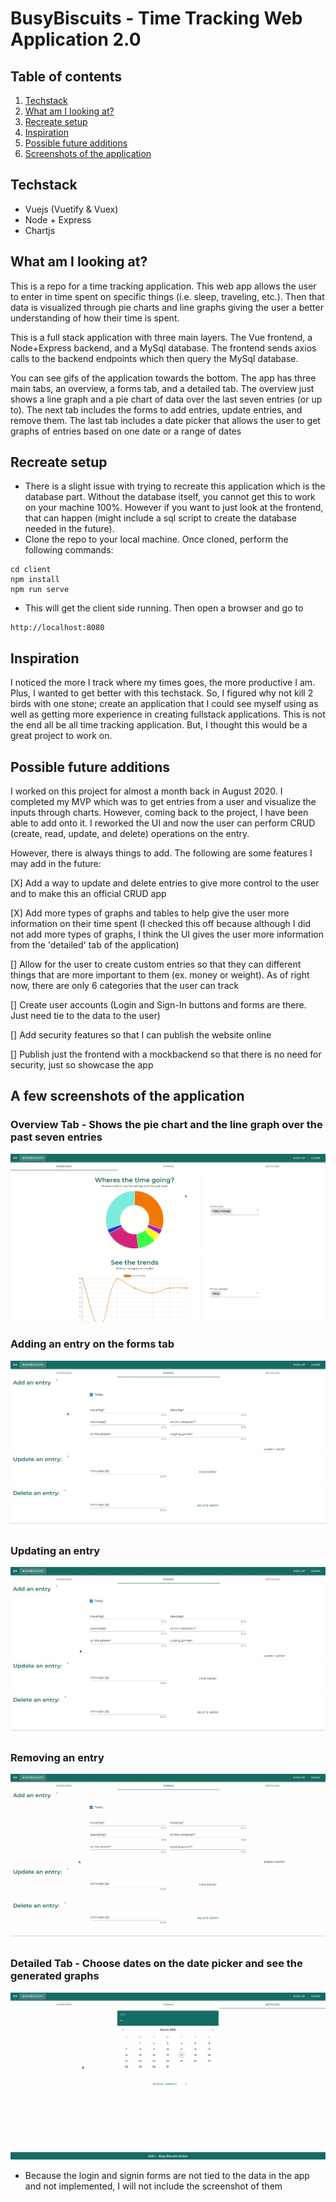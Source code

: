 # BusyBiscuits - Time Tracking Web Application 2.0

## Table of contents
1. [Techstack](#stack)
2. [What am I looking at?](#description)
3. [Recreate setup](#setup)
4. [Inspiration](#inspiration)
5. [Possible future additions](#future)
6. [Screenshots of the application](#screenshots)

## Techstack <a name="stack"></a>
- Vuejs (Vuetify & Vuex)
- Node + Express
- Chartjs

## What am I looking at? <a name="description"></a>
This is a repo for a time tracking application. This web app allows the user to enter in time spent on specific things (i.e. sleep, traveling, etc.). Then that data is visualized through pie charts and line graphs giving the user a better understanding of how their time is spent. 

This is a full stack application with three main layers. The Vue frontend, a Node+Express backend, and a MySql database. The frontend sends axios calls to the backend endpoints which then query the MySql database. 

You can see gifs of the application towards the bottom. The app has three main tabs, an overview, a forms tab, and a detailed tab. The overview just shows a line graph and a pie chart of data over the last seven entries (or up to). The next tab includes the forms to add entries, update entries, and remove them. The last tab includes a date picker that allows the user to get graphs of entries based on one date or a range of dates  

## Recreate setup <a name="setup"></a>
- There is a slight issue with trying to recreate this application which is the database part. Without the database itself, you cannot get this to work on your machine 100%. However if you want to just look at the frontend, that can happen (might include a sql script to create the database needed in the future).
- Clone the repo to your local machine. Once cloned, perform the following commands:
```
cd client
npm install
npm run serve
```
- This will get the client side running. Then open a browser and go to
```
http://localhost:8080
```

## Inspiration <a name="inspiration"></a>
I noticed the more I track where my times goes, the more productive I am. Plus, I wanted to get better with this techstack. So, I figured why not kill 2 birds with one stone; create an application that I could see myself using as well as getting more experience in creating fullstack applications. This is not the end all be all time tracking application. But, I thought this would be a great project to work on. 

## Possible future additions <a name="future"></a>
I worked on this project for almost a month back in August 2020. I completed my MVP which was to get entries from a user and visualize the inputs through charts. However, coming back to the project, I have been able to add onto it. I reworked the UI and now the user can perform CRUD (create, read, update, and delete) operations on the entry.

However, there is always things to add. The following are some features I may add in the future: 

[X] Add a way to update and delete entries to give more control to the user and to make this an official CRUD app

[X] Add more types of graphs and tables to help give the user more information on their time spent (I checked this off because although I did not add more types of graphs, I think the UI gives the user more information from the 'detailed' tab of the application)

[] Allow for the user to create custom entries so that they can different things that are more important to them (ex. money or weight). As of right now, there are only 6 categories that the user can track

[] Create user accounts (Login and Sign-In buttons and forms are there. Just need tie to the data to the user)

[] Add security features so that I can publish the website online

[] Publish just the frontend with a mockbackend so that there is no need for security, just so showcase the app

## A few screenshots of the application <a name="screenshots"></a>

### Overview Tab - Shows the pie chart and the line graph over the past seven entries
![1](./gifs/overview.gif)

### Adding an entry on the forms tab
![2](./gifs/forms-add.gif) 

### Updating an entry
![3](./gifs/forms-update.gif) 

### Removing an entry
![4](./gifs/forms-delete.gif) 

### Detailed Tab - Choose dates on the date picker and see the generated graphs
![5](./gifs/detailed.gif) 

- Because the login and signin forms are not tied to the data in the app and not implemented, I will not include the screenshot of them